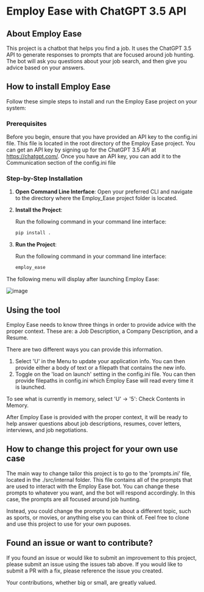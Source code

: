 # Employ Ease with ChatGPT 3.5 API

## About Employ Ease

This project is a chatbot that helps you find a job. It uses the ChatGPT 3.5 API to generate responses to prompts that are focused around job hunting. The bot will ask you questions about your job search, and then give you advice based on your answers.

## How to install Employ Ease
Follow these simple steps to install and run the Employ Ease project on your system:

### Prerequisites

Before you begin, ensure that you have provided an API key to the config.ini file. This file is located in the root directory of the Employ Ease project.
You can get an API key by signing up for the ChatGPT 3.5 API at https://chatgpt.com/. 
Once you have an API key, you can add it to the Communication section of the config.ini file

### Step-by-Step Installation

1. **Open Command Line Interface**:  Open your preferred CLI and navigate to the directory where the Employ_Ease project folder is located.

2. **Install the Project**:
   
   Run the following command in your command line interface:

   ```bash
   pip install .

3. **Run the Project**:
   
   Run the following command in your command line interface:

   ```bash
   employ_ease


The following menu will display after launching Employ Ease:

![image](https://github.com/courtney-palmer/Employ_Ease/assets/28797810/29472fd1-60d9-443d-a831-7605edd5e9c3)

## Using the tool
Employ Ease needs to know three things in order to provide advice with the proper context. These are: a Job Description, a Company Description, and a Resume. 

There are two different ways you can provide this information. 

1. Select 'U' in the Menu to update your application info. You can then provide either a body of text or a filepath that contains the new info.
2. Toggle on the 'load on launch' setting in the config.ini file. You can then provide filepaths in config.ini which Employ Ease will read every time it is launched.

To see what is currently in memory, select 'U' -> '5': Check Contents in Memory. 

After Employ Ease is provided with the proper context, it will be ready to help answer questions about job descriptions, resumes, cover letters, interviews, and job negotiations. 

## How to change this project for your own use case

The main way to change tailor this project is to go to the 'prompts.ini' file, located in the ./src/internal folder. This file contains all of the prompts that are used to interact with the Employ Ease bot.
You can change these prompts to whatever you want, and the bot will respond accordingly. In this case, the prompts are all focused around job hunting. 

Instead, you could change the prompts to be about a different topic, such as sports, or movies, or anything else you can think of. Feel free to clone and use this project to use for your own puposes.

## Found an issue or want to contribute?

If you found an issue or would like to submit an improvement to this project, please submit an issue using the issues tab above. If you would like to submit a PR with a fix, please reference the issue you created.

Your contributions, whether big or small, are greatly valued.
